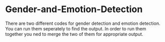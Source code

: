 # Gender-and-Emotion-Detection

There are two different codes for gender detection and emotion detection.
You can run them seperately to find the output.
In order to run them together you ned to merge the two of them for appropriate output.
